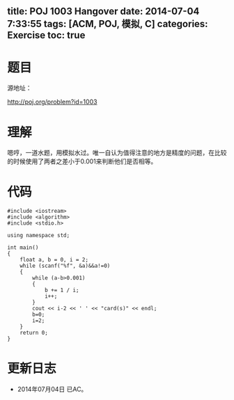 ﻿title: POJ 1003 Hangover
date: 2014-07-04 7:33:55
tags: [ACM, POJ, 模拟, C]
categories: Exercise
toc: true
---
# 题目
源地址：

http://poj.org/problem?id=1003

# 理解
嗯哼，一道水题，用模拟水过。唯一自认为值得注意的地方是精度的问题，在比较的时候使用了两者之差小于0.001来判断他们是否相等。

<!-- more -->

# 代码

```
#include <iostream>
#include <algorithm>
#include <stdio.h>

using namespace std;

int main()
{
    float a, b = 0, i = 2;
    while (scanf("%f", &a)&&a!=0)
    {
        while (a-b>0.001)
        {
            b += 1 / i;
            i++;
        }
        cout << i-2 << ' ' << "card(s)" << endl;
        b=0;
        i=2;
    }
    return 0;
}

```

# 更新日志
- 2014年07月04日  已AC。